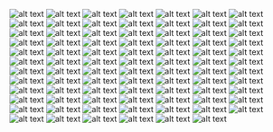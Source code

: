  ![alt text](2.jpg) ![alt text](3.jpg) ![alt text](4.jpg) ![alt text](5.jpg) ![alt text](6.jpg) ![alt text](7.jpg) ![alt text](8.jpg) ![alt text](9.jpg) ![alt text](10.jpg) ![alt text](11.jpg) ![alt text](12.jpg) ![alt text](13.jpg) ![alt text](14.jpg) ![alt text](15.jpg) ![alt text](16.jpg) ![alt text](17.jpg) ![alt text](18.jpg) ![alt text](19.jpg) ![alt text](20.jpg) ![alt text](21.jpg) ![alt text](22.jpg) ![alt text](23.jpg) ![alt text](24.jpg) ![alt text](25.jpg) ![alt text](26.jpg) ![alt text](27.jpg) ![alt text](28.jpg) ![alt text](29.jpg) ![alt text](30.jpg) ![alt text](31.jpg) ![alt text](32.jpg) ![alt text](33.jpg) ![alt text](34.jpg) ![alt text](35.jpg) ![alt text](36.jpg) ![alt text](37.jpg) ![alt text](38.jpg) ![alt text](39.jpg) ![alt text](40.jpg) ![alt text](41.jpg) ![alt text](42.jpg) ![alt text](43.jpg) ![alt text](44.jpg) ![alt text](45.jpg) ![alt text](46.jpg) ![alt text](47.jpg) ![alt text](48.jpg) ![alt text](49.jpg) ![alt text](50.jpg) ![alt text](51.jpg) ![alt text](52.jpg) ![alt text](53.jpg) ![alt text](54.jpg) ![alt text](55.jpg) ![alt text](56.jpg) ![alt text](57.jpg) ![alt text](58.jpg) ![alt text](59.jpg) ![alt text](60.jpg) ![alt text](61.jpg) ![alt text](62.jpg) ![alt text](63.jpg) ![alt text](64.jpg) ![alt text](65.jpg) ![alt text](66.jpg) ![alt text](67.jpg) ![alt text](68.jpg) ![alt text](69.jpg) ![alt text](70.jpg) ![alt text](71.jpg) ![alt text](72.jpg) ![alt text](73.jpg) ![alt text](74.jpg) ![alt text](75.jpg) ![alt text](76.jpg) ![alt text](77.jpg) ![alt text](78.jpg) ![alt text](79.jpg) ![alt text](80.jpg) ![alt text](81.jpg) ![alt text](82.jpg) ![alt text](83.jpg) ![alt text](84.jpg)